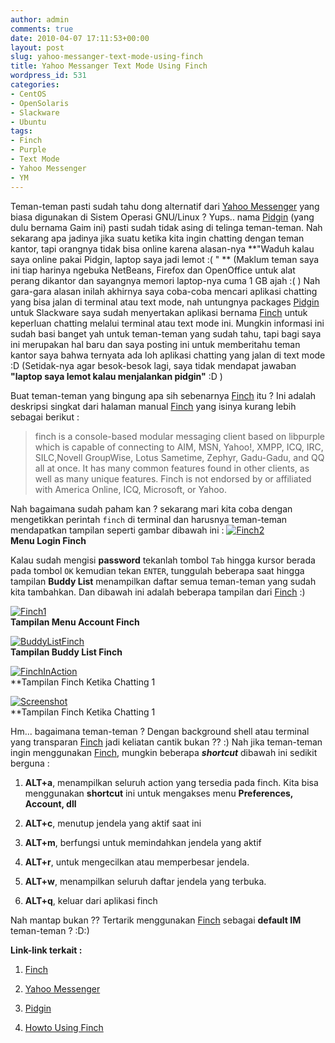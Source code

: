 ```yaml
---
author: admin
comments: true
date: 2010-04-07 17:11:53+00:00
layout: post
slug: yahoo-messanger-text-mode-using-finch
title: Yahoo Messanger Text Mode Using Finch
wordpress_id: 531
categories:
- CentOS
- OpenSolaris
- Slackware
- Ubuntu
tags:
- Finch
- Purple
- Text Mode
- Yahoo Messenger
- YM
---
```


Teman-teman pasti sudah tahu dong alternatif dari [Yahoo Messenger](http://messenger.yahoo.com/download/) yang biasa  digunakan di Sistem Operasi GNU/Linux ? Yups.. nama [Pidgin](http://www.pidgin.im/) (yang dulu bernama Gaim ini) pasti sudah tidak asing di telinga teman-teman. Nah sekarang apa jadinya jika suatu ketika kita ingin chatting dengan teman kantor, tapi orangnya tidak bisa online karena alasan-nya **"Waduh kalau saya online pakai Pidgin, laptop saya jadi lemot :( " ** (Maklum teman saya ini tiap harinya ngebuka NetBeans, Firefox dan OpenOffice untuk alat perang dikantor dan sayangnya memori laptop-nya cuma 1 GB ajah :( ) Nah gara-gara alasan inilah akhirnya saya coba-coba mencari aplikasi chatting yang bisa jalan di terminal atau text mode, nah untungnya packages [Pidgin](http://www.pidgin.im/) untuk Slackware saya sudah menyertakan aplikasi bernama [Finch](http://developer.pidgin.im/) untuk keperluan chatting melalui terminal atau text mode ini. Mungkin informasi ini sudah basi banget yah untuk teman-teman yang sudah tahu, tapi bagi saya ini merupakan hal baru dan saya posting ini untuk memberitahu teman kantor saya bahwa ternyata ada loh aplikasi chatting yang jalan di text mode :D (Setidak-nya agar besok-besok lagi, saya tidak mendapat jawaban **"laptop saya lemot kalau menjalankan pidgin"** :D )

Buat teman-teman yang bingung apa sih sebenarnya [Finch](http://developer.pidgin.im/) itu ? Ini adalah deskripsi singkat dari halaman manual [Finch](http://developer.pidgin.im/) yang isinya kurang lebih sebagai berikut :


> finch  is  a console-based modular messaging client based on libpurple which is capable of connecting to AIM, MSN, Yahoo!, XMPP, ICQ, IRC, SILC,Novell GroupWise, Lotus Sametime, Zephyr, Gadu-Gadu, and QQ all at once. It has many common features found in other clients,  as  well  as  many unique features.  Finch is not endorsed by or affiliated with America Online, ICQ, Microsoft, or Yahoo.




Nah bagaimana sudah paham kan ? sekarang mari kita coba dengan mengetikkan perintah `finch` di terminal dan harusnya teman-teman mendapatkan tampilan seperti gambar dibawah ini :
[![Finch2](http://farm5.static.flickr.com/4036/4500465082_c91c885bc2.jpg)](http://www.flickr.com/photos/10243554@N02/4500465082/)  
**Menu Login Finch**
<!-- more -->
Kalau sudah mengisi **password** tekanlah tombol `Tab` hingga kursor berada pada tombol `OK` kemudian tekan `ENTER`, tunggulah beberapa saat hingga tampilan **Buddy List** menampilkan daftar semua teman-teman yang sudah kita tambahkan. Dan dibawah ini adalah beberapa tampilan dari [Finch](http://developer.pidgin.im/) :)






    
[![Finch1](http://farm3.static.flickr.com/2731/4500465072_515f4f88a5.jpg)](http://www.flickr.com/photos/10243554@N02/4500465072/)  
**Tampilan Menu Account Finch**

    
[![BuddyListFinch](http://farm5.static.flickr.com/4032/4500465068_e035178925.jpg)](http://www.flickr.com/photos/10243554@N02/4500465068/)  
**Tampilan Buddy List Finch**





    
[![FinchInAction](http://farm5.static.flickr.com/4035/4500465084_b72ab69653.jpg)](http://www.flickr.com/photos/10243554@N02/4500465084/)  
**Tampilan Finch Ketika Chatting 1

    
[![Screenshot](http://farm5.static.flickr.com/4007/4500465086_664f55283b.jpg)](http://www.flickr.com/photos/10243554@N02/4500465086/)  
**Tampilan Finch Ketika Chatting 1




Hm... bagaimana teman-teman ? Dengan background shell atau terminal yang transparan [Finch](http://developer.pidgin.im/) jadi keliatan cantik bukan ?? :) Nah jika teman-teman ingin menggunakan [Finch](http://developer.pidgin.im/), mungkin beberapa _**shortcut**_ dibawah ini sedikit berguna :




  1. **ALT+a**, menampilkan seluruh action yang tersedia pada finch. Kita bisa menggunakan **shortcut** ini untuk mengakses menu **Preferences, Account, dll**


  2. **ALT+c**, menutup jendela yang aktif saat ini


  3. **ALT+m**, berfungsi untuk memindahkan jendela yang aktif


  4. **ALT+r**, untuk mengecilkan atau memperbesar jendela.


  5. **ALT+w**, menampilkan seluruh daftar jendela yang terbuka.


  6. **ALT+q**, keluar dari aplikasi finch



Nah mantap bukan ?? Tertarik menggunakan [Finch](http://developer.pidgin.im/) sebagai **default IM** teman-teman ? :D:)

**Link-link terkait :**




  1. [Finch](http://developer.pidgin.im/)


  2. [Yahoo Messenger](http://messenger.yahoo.com/download/)


  3. [Pidgin](http://www.pidgin.im/)


  4. [Howto Using Finch](http://developer.pidgin.im/wiki/Using%20Finch)



